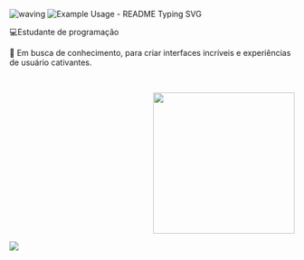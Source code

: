 ![waving](https://capsule-render.vercel.app/api?type=waving&height=130&!&fontAlign=5&fontAlignY=5&color=gradient)
<img src="https://readme-typing-svg.demolab.com/?lines=Seja+Bem+vindo!;Olá+Sou+,+Raquel!;!&font=Fira&%20Code&center=true&color=152020&width=200&height=50&duration=4000&pause=1000" alt="Example Usage - README Typing SVG">

💻Estudante de programação<br>
   
🚀 Em busca de conhecimento, para criar interfaces incríveis e experiências de usuário cativantes.
 </h4> <br/>
<p align="right">

<img src= https://github.com/RaquelCSM/RaquelCSM/assets/92937300/69c30427-34f6-48f3-91e6-d6af4043ab70 width=250px/>
<p align="left">
<a href="https://www.linkedin.com/in/raquel-machado-33a02765/" target="_blank"><img loading="lazy" src="https://img.shields.io/badge/-LinkedIn-%230077B5?style=for-the-badge&logo=linkedin&logoColor=white" target="_blank"></a>   
  </p>
</div>
